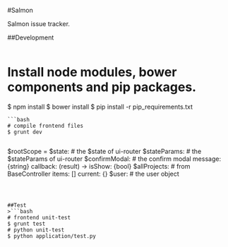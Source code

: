 #Salmon

Salmon issue tracker.



##Development
>```bash
# Install node modules, bower components and pip packages.
$ npm install
$ bower install
$ pip install -r pip_requirements.txt
```
```bash
# compile frontend files
$ grunt dev
```

>```coffee
$rootScope =
    $state:
        # the $state of ui-router
    $stateParams:
        # the $stateParams of ui-router
    $confirmModal:
        # the confirm modal
        message: {string}
        callback: (result) ->
        isShow: {bool}
    $allProjects:   # from BaseController
        items: []
        current: {}
    $user:
        # the user object
```



##Test
>```bash
# frontend unit-test
$ grunt test
# python unit-test
$ python application/test.py
```
